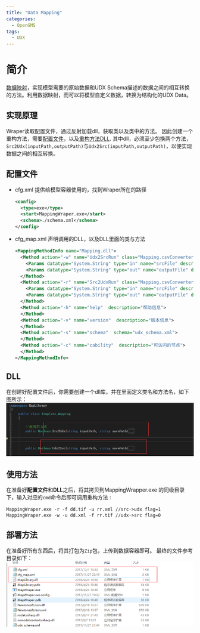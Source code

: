```yaml
---
title: "Data Mapping"
categories:
  - OpenGMS
tags:
  - UDX
---
```


# 简介
[数据映射](/resource/MapAndRefactor.zip)，实现模型需要的原始数据和UDX Schema描述的数据之间的相互转换的方法。利用数据映射，而可以将模型自定义数据，转换为结构化的UDX Data。

## 实现原理
Wraper读取配置文件，通过反射加载dll，获取类以及类中的方法。
因此创建一个重构方法，需要[配置文件](配置文件)，以及[重构方法DLL](DLL).
其中dll，必须至少包换两个方法，`Src2Udx(inputPath,outputPath)`与`Udx2Src(inputPath,outputPath)`，以便实现数据之间的相互转换。


## 配置文件
- cfg.xml
  提供给模型容器使用的，找到Wraper所在的路径
  ```xml
  <config>
    <type>exe</type>
    <start>MappingWraper.exe</start>
    <schema>./schema.xml</schema>
  </config>
  ```

- cfg_map.xml 
  声明调用的DLL，以及DLL里面的类与方法
  ```xml
  <MappingMethodInfo name="Mapping.dll">
    <Method action="-w" name="Udx2SrcRun" class="Mapping.csvConverter" description="Udx2SrcRun">
      <Params datatype="System.String" type="in" name="srcFile" description="输入文件" schema="" />
      <Params datatype="System.String" type="out" name="outputFile" description="输出文件" schema="udx_schema.xml" />
    </Method>
    <Method action="-r" name="Src2UdxRun" class="Mapping.csvConverter" description="Src2UdxRun">
      <Params datatype="System.String" type="in" name="srcFile" description="输入文件" schema="udx_schema.xml" />
      <Params datatype="System.String" type="out" name="outputFile" description="输出文件" schema="" />
    </Method>
    <Method action="-h" name="help"  description="帮助信息">
    </Method>
    <Method action="-v" name="version"  description="版本信息">
    </Method>
    <Method action="-s" name="schema"  schema="udx_schema.xml">
    </Method>
    <Method action="-c" name="cability"  description="可访问的节点">
    </Method>
  </MappingMethodInfo>
  ```

## DLL
在创建好配置文件后，你需要创建一个dll库，并在里面定义类名和方法名，如下图所示：
![](/assets/images/something/mapDLL.png)

## 使用方法
在准备好**配置文件**和**DLL**之后，将其拷贝到MappingWrapper.exe 的同级目录下，输入对应的`cmd`命令后即可调用重构方法 :
```
MappingWraper.exe -r -f dd.tif -u rr.xml //src->udx flag=1
MappingWraper.exe -w -u dd.xml -f rr.tif //udx->src flag=0
```

## 部署方法
在准备好所有东西后，将其打包为`Zip`包，上传到数据容器即可。 最终的文件参考目录如下：
![](/assets/images/something/mapDir.png)


